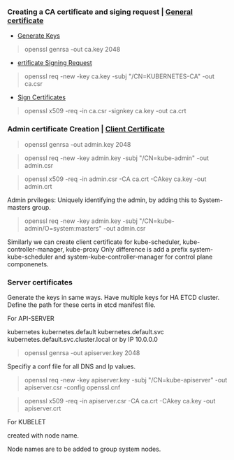 ### Creating a CA certificate and siging request | [General certificate]()

- [Generate Keys]()
> openssl genrsa -out ca.key 2048

- [ertificate Signing Request]()
> openssl req -new -key ca.key -subj "/CN=KUBERNETES-CA" -out ca.csr

- [Sign Certificates]()
> openssl x509 -req -in ca.csr -signkey ca.key -out ca.crt

### Admin certificate Creation | [Client Certificate]()
> openssl genrsa -out admin.key 2048

> openssl req -new -key admin.key -subj "/CN=kube-admin" -out admin.csr

> openssl x509 -req -in admin.csr -CA ca.crt -CAkey ca.key -out admin.crt

Admin prvileges: Uniquely identifying the admin, by adding this to System-masters group.

> openssl req -new -key admin.key -subj "/CN=kube-admin/O=system:masters" -out admin.csr

Similarly we can create client certificate for kube-scheduler, kube-controller-manager, kube-proxy
Only difference is add a prefix system-kube-scheduler and system-kube-controller-manager for control plane componenets.


### Server certificates

Generate the keys in same ways.
Have multiple keys for HA ETCD cluster.
Define the path for these certs in etcd manifest file.

For API-SERVER

kubernetes
kubernetes.default
kubernetes.default.svc
kubernetes.default.svc.cluster.local
or by IP 10.0.0.0

> openssl genrsa -out apiserver.key 2048

Specifiy a conf file for all DNS and Ip values.
> openssl req -new -key apiserver.key -subj "/CN=kube-apiserver" -out apiserver.csr -config openssl.cnf

> openssl x509 -req -in apiserver.csr -CA ca.crt -CAkey ca.key -out apiserver.crt

For KUBELET

created with node name.

Node names are to be added to group system nodes.
